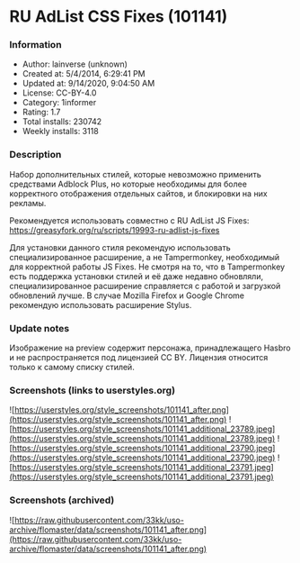# RU AdList CSS Fixes (101141)

### Information
- Author: lainverse (unknown)
- Created at: 5/4/2014, 6:29:41 PM
- Updated at: 9/14/2020, 9:04:50 AM
- License: CC-BY-4.0
- Category: 1informer
- Rating: 1.7
- Total installs: 230742
- Weekly installs: 3118


### Description
Набор дополнительных стилей, которые невозможно применить средствами Adblock Plus, но которые необходимы для более корректного отображения отдельных сайтов, и блокировки на них рекламы.

Рекомендуется использовать совместно с RU AdList JS Fixes: https://greasyfork.org/ru/scripts/19993-ru-adlist-js-fixes

Для установки данного стиля рекомендую использовать специализированное расширение, а не Tampermonkey, необходимый для корректной работы JS Fixes. Не смотря на то, что в Tampermonkey есть поддержка установки стилей и её даже недавно обновляли, специализированное расширение справляется с работой и загрузкой обновлений лучше. В случае Mozilla Firefox и Google Chrome рекомендую использовать расширение Stylus.

### Update notes
Изображение на preview содержит персонажа, принадлежащего Hasbro и не распространяется под лицензией CC BY. Лицензия относится только к самому списку стилей.

### Screenshots (links to userstyles.org)
![https://userstyles.org/style_screenshots/101141_after.png](https://userstyles.org/style_screenshots/101141_after.png)
![https://userstyles.org/style_screenshots/101141_additional_23789.jpeg](https://userstyles.org/style_screenshots/101141_additional_23789.jpeg)
![https://userstyles.org/style_screenshots/101141_additional_23790.jpeg](https://userstyles.org/style_screenshots/101141_additional_23790.jpeg)
![https://userstyles.org/style_screenshots/101141_additional_23791.jpeg](https://userstyles.org/style_screenshots/101141_additional_23791.jpeg)

### Screenshots (archived)
![https://raw.githubusercontent.com/33kk/uso-archive/flomaster/data/screenshots/101141_after.png](https://raw.githubusercontent.com/33kk/uso-archive/flomaster/data/screenshots/101141_after.png)

